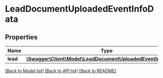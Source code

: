 # LeadDocumentUploadedEventInfoData

## Properties
Name | Type | Description | Notes
------------ | ------------- | ------------- | -------------
**lead** | [**\Swagger\Client\Model\LeadDocumentUploadedEventInfoDataLead**](LeadDocumentUploadedEventInfoDataLead.md) |  | [optional] 

[[Back to Model list]](../README.md#documentation-for-models) [[Back to API list]](../README.md#documentation-for-api-endpoints) [[Back to README]](../README.md)

